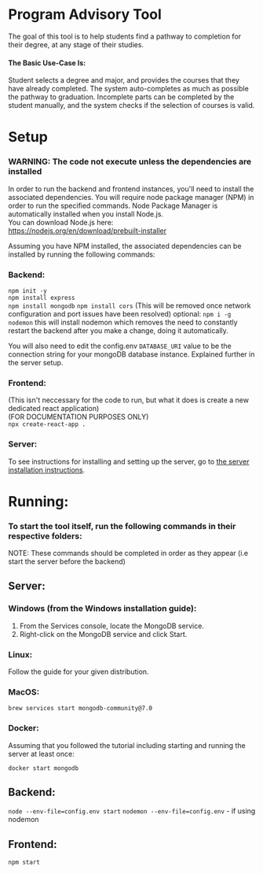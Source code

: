 
# Program Advisory Tool
The goal of this tool is to help students find a pathway to completion for their degree, at any stage of their studies. 

#### The Basic Use-Case Is:
Student selects a degree and major, and provides the courses that they have already completed. The system auto-completes as much as possible the pathway to graduation. Incomplete parts can be completed by the student manually, and the system checks if the selection of courses is valid.

# Setup
### WARNING: The code not execute unless the dependencies are installed

In order to run the backend and frontend instances, you'll need to install the associated dependencies. You will require node package manager (NPM) in order to run the specified commands. 
Node Package Manager is automatically installed when you install Node.js.  
You can download Node.js here:  
https://nodejs.org/en/download/prebuilt-installer   

Assuming you have NPM installed, the associated dependencies can be installed by running the following commands:

### Backend:
`npm init -y`  
`npm install express`  
`npm install mongodb`
`npm install cors` (This will be removed once network configuration and port issues have been resolved) 
optional: `npm i -g nodemon` this will install nodemon which removes the need to constantly restart the backend after you make a change, doing it automatically.

You will also need to edit the config.env `DATABASE_URI` value to be the connection string for your mongoDB database instance. Explained further in the server setup.

### Frontend:
(This isn't neccessary for the code to run, but what it does is create a new dedicated react application)  
(FOR DOCUMENTATION PURPOSES ONLY)  
`npx create-react-app .`  

### Server:
To see instructions for installing and setting up the server, go to [the server installation instructions](/serverInstallation/README.MD).


# Running:
### To start the tool itself, run the following commands in their respective folders:

NOTE: These commands should be completed in order as they appear (i.e start the server before the backend)
## Server:
### Windows (from the Windows installation guide):
1. From the Services console, locate the MongoDB service.
2. Right-click on the MongoDB service and click Start.

### Linux:
Follow the guide for your given distribution.

### MacOS:
`brew services start mongodb-community@7.0`

### Docker:
Assuming that you followed the tutorial including starting and running the server at least once:

`docker start mongodb`

## Backend:
`node --env-file=config.env start`
`nodemon --env-file=config.env` - if using nodemon

## Frontend:
`npm start`
